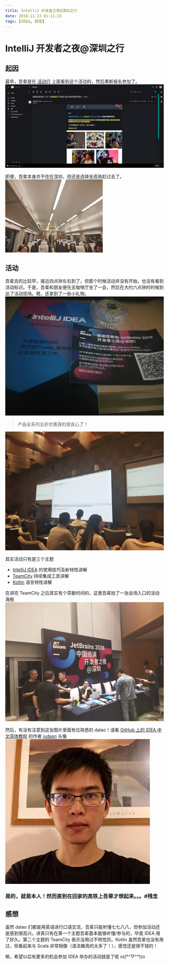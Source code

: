 ```yaml
---
title: IntelliJ 开发者之夜@深圳之行
date: 2018-11-13 01:11:23
tags: [IDEA, 随笔]
---
```


# IntelliJ 开发者之夜@深圳之行

## 起因

最早，吾辈是在 [活动行](http://www.huodongxing.com/event/6459475264900) 上面看到这个活动的，然后果断报名参加了。
![参与通知](https://raw.githubusercontent.com/rxliuli/img-bed/master/20181113012304.png)

即便，吾辈本身并不住在深圳，但还是选择坐高铁赶过去了。  
![好吧，其实这张图是坐车回来的图片](https://raw.githubusercontent.com/rxliuli/img-bed/master/20181113012102.png)

## 活动

吾辈去的比较早，接近四点钟左右到了，但那个时候活动并没有开始，也没有看到活动标识。于是，吾辈和朋友便先去咖啡厅坐了一会，然后在大约六点钟的时候到达了活动现场。嗯，还拿到了一些小礼物。  
![小礼物](https://raw.githubusercontent.com/rxliuli/img-bed/master/20181113014204.png)

> 产品全系列五折优惠真的很良心了！

![会场演讲](https://raw.githubusercontent.com/rxliuli/img-bed/master/20181113012612.png)

其实活动只有是三个主题

- [IntelliJ IDEA](https://www.jetbrains.com/idea/) 的使用技巧及新特性讲解
- [TeamCity](https://www.jetbrains.com/teamcity/) 持续集成工具讲解
- [Kotlin](https://kotlinlang.org/) 语言特性讲解

在讲完 TeamCity 之后其实有个茶歇时间的，这里吾辈拍了一张会场入口的活动海报  
![幕间休息](https://raw.githubusercontent.com/rxliuli/img-bed/master/20181113012530.png)

然后，有没有注意到这张图片里面有位熟悉的 dalao！请看 [GitHub 上的 IDEA 中文简体教程](https://github.com/judasn/IntelliJ-IDEA-Tutorial) 的作者 [judasn](https://github.com/judasn) 头像
![judasn](https://raw.githubusercontent.com/rxliuli/img-bed/master/20181113013420.png)

### 是的，就是本人！然而直到在回家的高铁上吾辈才想起来。。。#残念

## 感想

虽然 dalao 们都是用英语进行口语交流，吾辈只能听懂七七八八，但参加活动还是感到很高兴。讲真只有在第一个主题吾辈基本能够听懂/参与的，毕竟 IDEA 用了好久。第二个主题的 TeamCity 表示没用过不明觉厉。Kotlin 虽然吾辈也没有用过，但看起来与 Scala 非常相像（语法糖真的太多了！），感觉还是很不错的！

嘛，希望以后有更多的机会参加 IDEA 举办的活动就是了呢 o((\*^▽^\*))o
